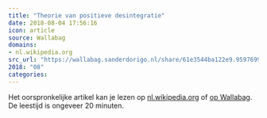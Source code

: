 ```yaml
---
title: "Theorie van positieve desintegratie"
date: 2018-08-04 17:56:16
icon: article
source: Wallabag
domains:
- nl.wikipedia.org
src_url: "https://wallabag.sanderdorigo.nl/share/61e3544ba122e9.95976992"
2018: "08"
categories:
---
```

Het oorspronkelijke artikel kan je lezen op [nl.wikipedia.org](https://nl.wikipedia.org/wiki/Theorie_van_positieve_desintegratie) of [op Wallabag](https://wallabag.sanderdorigo.nl/share/61e3544ba122e9.95976992). De leestijd is ongeveer 20 minuten.